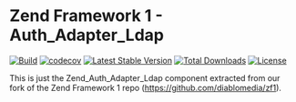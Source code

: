 # Zend Framework 1 - Auth_Adapter_Ldap

[![Build](https://github.com/diablomedia/zf1-auth-adapter-ldap/workflows/Build/badge.svg?event=push)](https://github.com/diablomedia/zf1-auth-adapter-ldap/actions?query=workflow%3ABuild+event%3Apush)
[![codecov](https://codecov.io/gh/diablomedia/zf1-auth-adapter-ldap/branch/master/graph/badge.svg)](https://codecov.io/gh/diablomedia/zf1-auth-adapter-ldap)
[![Latest Stable Version](https://poser.pugx.org/diablomedia/zendframework1-auth-adapter-ldap/v/stable)](https://packagist.org/packages/diablomedia/zendframework1-auth-adapter-ldap)
[![Total Downloads](https://poser.pugx.org/diablomedia/zendframework1-auth-adapter-ldap/downloads)](https://packagist.org/packages/diablomedia/zendframework1-auth-adapter-ldap)
[![License](https://poser.pugx.org/diablomedia/zendframework1-auth-adapter-ldap/license)](https://packagist.org/packages/diablomedia/zendframework1-auth-adapter-ldap)

This is just the Zend_Auth_Adapter_Ldap component extracted from our fork of the Zend Framework 1 repo (https://github.com/diablomedia/zf1).
